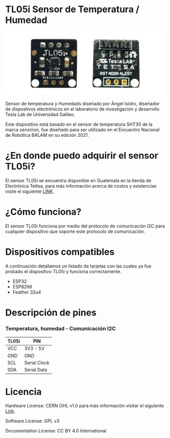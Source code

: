 # TL05i Sensor de Temperatura / Humedad

![](/img/tl05i.PNG)


Sensor de temperatura y Humedads diseñado por Ángel Isidro, diseñador de dispostivos electrónicos en el laboratorio de investigación y desarrollo Tesla Lab de Universidad Galileo.

Este dispositivo está basado en el sensor de temperatura SHT30 de la marca sensirion, fue diseñado para ser utilizado en el Encuentro Nacional de Robótica BALAM en su edición 2021.

# ¿En donde puedo adquirir el sensor TL05i?

El sensor TL05i se encuentra disponible en Guatemala en la tienda de Electrónica Tettsa, para más información acerca de costos y existencias visite el siguiente [LINK][tienda.tettsa].

[tienda.tettsa]: https://tienda.tettsa.gt/

# ¿Cómo funciona?

El sensor TL05i funciona por medio del protocolo de comunicación I2C para cualquier dispositivo que soporte este protocolo de comunicación.

# Dispositivos compatibles

A continuación detallamos un listado de tarjetas con las cuales ya fue probado el dispositivo TL05i y funciona correctamente.

- ESP32
- ESP8266
- Feather 32u4


# Descripción de pines 

### Temperatura, humedad - Comunicación I2C
TL05i | PIN
--- | ---
VCC | 3V3 - 5V
GND | GND
SCL | Serial Clock
SDA | Serial Data 

# Licencia

Hardware License: CERN OHL v1.0 para más información visitar el siguiente [Link][CERN_v1].

[CERN_v1]: https://ohwr.org/project/cernohl/wikis/Documents/CERN-OHL-version-1.2

Software License: GPL v3

Documentation License: CC BY 4.0 International

